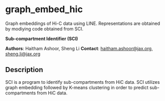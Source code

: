 # graph_embed_hic
Graph embeddings of Hi-C data using LINE. Representations are obtained by modiying code obtained from SCI. 


**Sub-compartment Identifier (SCI)**

**Authors**: Haitham Ashoor, Sheng Li  **Contact**: haitham.ashoor@jax.org, sheng.li@jax.org


## Description 
SCI is a program to identify sub-compartments from HiC data. SCI utilizes graph embedding followed by K-means clustering in order to predict sub-compartments from HiC data. 
